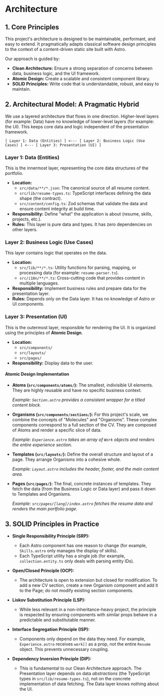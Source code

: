 # Architecture

## 1. Core Principles

This project's architecture is designed to be maintainable, performant, and
easy to extend. It pragmatically adapts classical software design
principles to the context of a content-driven static site built with Astro.

Our approach is guided by:

- **Clean Architecture:** Ensure a strong separation of concerns between
  data, business logic, and the UI framework.
- **Atomic Design:** Create a scalable and consistent component library.
- **SOLID Principles:** Write code that is understandable, robust, and
  easy to maintain.

## 2. Architectural Model: A Pragmatic Hybrid

We use a layered architecture that flows in one direction. Higher-level
layers (for example: Data) have no knowledge of lower-level layers
(for example: the UI). This keeps core data and logic independent of the
presentation framework.

`[ Layer 1: Data (Entities) ] <--- [ Layer 2: Business Logic (Use Cases) ]
<--- [ Layer 3: Presentation (UI) ]`

### Layer 1: Data (Entities)

This is the innermost layer, representing the core data structures of the
portfolio.

- **Location:**
  - `src/data/**/*.json`: The canonical source of all resume content.
  - `src/lib/resume-types.ts`: TypeScript interfaces defining the data
    shape (the contract).
  - `src/content/config.ts`: Zod schemas that validate the data and ensure
    content integrity at build time.
- **Responsibility:** Define "what" the application is about (resume,
  skills, projects, etc.).
- **Rules:** This layer is pure data and types. It has zero dependencies
  on other layers.

### Layer 2: Business Logic (Use Cases)

This layer contains logic that operates on the data.

- **Location:**
  - `src/lib/**/*.ts`: Utility functions for parsing, mapping, or
    processing data (for example: `resume-parser.ts`).
  - `src/i18n/**/*.ts`: Cross-cutting code that provides content in
    multiple languages.
- **Responsibility:** Implement business rules and prepare data for the
  presentation layer.
- **Rules:** Depends only on the Data layer. It has no knowledge of
  Astro or UI components.

### Layer 3: Presentation (UI)

This is the outermost layer, responsible for rendering the UI. It is
organized using the principles of **Atomic Design**.

- **Location:**
  - `src/components/`
  - `src/layouts/`
  - `src/pages/`
- **Responsibility:** Display data to the user.

#### Atomic Design Implementation

- **Atoms (`src/components/atoms/`):**
  The smallest, indivisible UI elements. They are highly reusable and
  have no specific business context.

  *Example: `Section.astro` provides a consistent wrapper for a titled
  content block.*

- **Organisms (`src/components/sections/`):**
  For this project's scale, we combine the concepts of "Molecules" and
  "Organisms". These complex components correspond to a full section of
  the CV. They are composed of Atoms and render a specific slice of
  data.

  *Example: `Experience.astro` takes an array of `Work` objects and
  renders the entire experience section.*

- **Templates (`src/layouts/`):**
  Define the overall structure and layout of a page. They arrange
  Organisms into a cohesive whole.

  *Example: `Layout.astro` includes the header, footer, and the main
  content area.*

- **Pages (`src/pages/`):**
  The final, concrete instances of templates. They fetch the data (from
  the Business Logic or Data layer) and pass it down to Templates and
  Organisms.

  *Example: `src/pages/[lang]/index.astro` fetches the resume data and
  renders the main portfolio page.*

## 3. SOLID Principles in Practice

- **Single Responsibility Principle (SRP):**
  - Each Astro component has one reason to change (for example,
    `Skills.astro` only manages the display of skills).
  - Each TypeScript utility has a single job (for example,
    `collection.entity.ts` only deals with parsing entity IDs).

- **Open/Closed Principle (OCP):**
  - The architecture is open to extension but closed for modification.
    To add a new CV section, create a new Organism component and add it
    to the Page; do not modify existing section components.

- **Liskov Substitution Principle (LSP):**
  - While less relevant in a non-inheritance-heavy project, the
    principle is respected by ensuring components with similar props
    behave in a predictable and substitutable manner.

- **Interface Segregation Principle (ISP):**
  - Components only depend on the data they need. For example,
    `Experience.astro` receives `work[]` as a prop, not the entire
    `Resume` object. This prevents unnecessary coupling.

- **Dependency Inversion Principle (DIP):**
  - This is fundamental to our Clean Architecture approach. The
    Presentation layer depends on data *abstractions* (the TypeScript
    types in `src/lib/resume-types.ts`), not on the concrete
    implementation of data fetching. The Data layer knows nothing about
    the UI.
